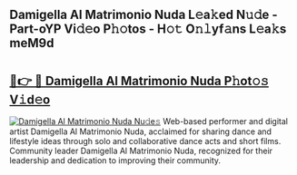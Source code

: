 ## Damigella Al Matrimonio Nuda L𝚎a𝚔ed N𝚞𝚍e - Part-oYP Vi𝚍𝚎o P𝚑𝚘tos - H𝚘𝚝 O𝚗𝚕yf𝚊ns L𝚎a𝚔s meM9d

# <h2><a href="http://kf242w0.oniu.top/?m=Damigella+Al+Matrimonio+Nuda">🔗👉 🔴 Damigella Al Matrimonio Nuda P𝚑ot𝚘𝚜 V𝚒d𝚎o</a></h2>

[![Damigella Al Matrimonio Nuda Nu𝚍e𝚜](https://i.imgur.com/0qMVB7G.gif)](http://kf242w0.oniu.top/?m=Damigella+Al+Matrimonio+Nuda)
Web-based performer and digital artist Damigella Al Matrimonio Nuda, acclaimed for sharing dance and lifestyle ideas through solo and collaborative dance acts and short films. Community leader Damigella Al Matrimonio Nuda, recognized for their leadership and dedication to improving their community.  
